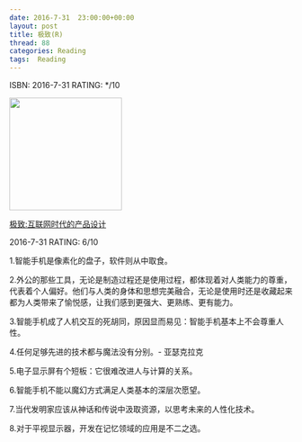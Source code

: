 ```yaml
---
date: 2016-7-31	 23:00:00+00:00
layout: post
title: 极致(R)
thread: 88
categories: Reading
tags:  Reading
---
```


ISBN: 2016-7-31 RATING: */10

<img src="https://images-cn-8.ssl-images-amazon.com/images/I/61lYGgwccfL.jpg" width="200" />

[极致:互联网时代的产品设计](http://amzn.to/2aqIxLN)

2016-7-31 RATING: 6/10

1.智能手机是像素化的盘子，软件则从中取食。

2.外公的那些工具，无论是制造过程还是使用过程，都体现着对人类能力的尊重，代表着个人偏好。他们与人类的身体和思想完美融合，无论是使用时还是收藏起来都为人类带来了愉悦感，让我们感到更强大、更熟练、更有能力。

3.智能手机成了人机交互的死胡同，原因显而易见：智能手机基本上不会尊重人性。

4.任何足够先进的技术都与魔法没有分别。- 亚瑟克拉克

5.电子显示屏有个短板：它很难改进人与计算的关系。

6.智能手机不能以魔幻方式满足人类基本的深层次愿望。

7.当代发明家应该从神话和传说中汲取资源，以思考未来的人性化技术。

8.对于平视显示器，开发在记忆领域的应用是不二之选。


